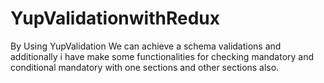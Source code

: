 # YupValidationwithRedux
By Using YupValidation We can achieve a schema validations
and additionally i have make some functionalities for checking mandatory and conditional mandatory
with one sections and other sections also.
